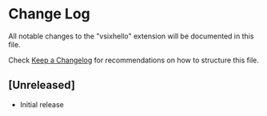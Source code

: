 # Change Log

All notable changes to the "vsixhello" extension will be documented in this file.

Check [Keep a Changelog](http://keepachangelog.com/) for recommendations on how to structure this file.

## [Unreleased]

- Initial release